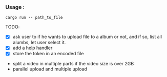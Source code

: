 ### Usage :

```
cargo run -- path_to_file
```

TODO:

- [x] ask user to if he wants to upload file to a album or not, and if so, list all alumbs, let user select it.
- [x] add a help handler
- [x] store the token in an encoded file
- split a video in multiple parts if the video size is over 2GB
- parallel upload and multiple upload
